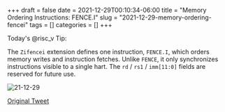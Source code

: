 +++ 
draft = false
date = 2021-12-29T00:10:34-06:00
title = "Memory Ordering Instructions: FENCE.I"
slug = "2021-12-29-memory-ordering-fencei" 
tags = []
categories = []
+++

Today's @risc_v Tip:

The `Zifencei` extension defines one instruction, `FENCE.I`, which orders memory writes and instruction fetches. Unlike `FENCE`, it only synchronizes instructions visible to a single hart. The `rd` / `rs1` / `imm[11:0]` fields are reserved for future use.

![21-12-29](../../static/risc-v-tips/21-12-29.png)

[Original Tweet](https://twitter.com/hasheddan/status/1476219199399907332?s=20)